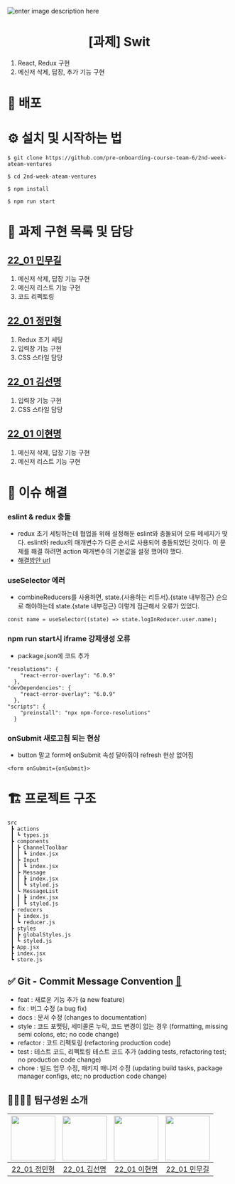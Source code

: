 ![enter image description here](https://user-images.githubusercontent.com/24728385/148955263-b3a0e063-6950-46f2-82e9-1fcabc24e19e.jpeg)

<h1 align="middle">[과제] Swit</h1>

1. React, Redux 구현
2. 메신저 삭제, 답장, 추가 기능 구현

# 🔗 배포



# ⚙️ 설치 및 시작하는 법

```
$ git clone https://github.com/pre-onboarding-course-team-6/2nd-week-ateam-ventures

$ cd 2nd-week-ateam-ventures

$ npm install

$ npm run start
```

# 🏹 과제 구현 목록 및 담당

## [22_01 민무길](https://github.com/gilmujjang)

1. 메신저 삭제, 답장 기능 구현
2. 메신저 리스트 기능 구현
3. 코드 리펙토링

## [22_01 정민형](https://github.com/minbr0ther)

1. Redux 초기 세팅
2. 입력창 기능 구현
3. CSS 스타일 담당

## [22_01 김선명](https://github.com/BGM-109)

1. 입력창 기능 구현
2. CSS 스타일 담당

## [22_01 이현명](https://github.com/wiseeee)

1. 메신저 삭제, 답장 기능 구현
2. 메신저 리스트 기능 구현

# 👺 이슈 해결
### eslint & redux 충돌
- redux 초기 세팅하는데 협업을 위해 설정해둔 eslint와 충둘되어 오류 메세지가 떳다. eslint와 redux의 매개변수가 다른 순서로 사용되어 충돌되었던 것이다.
이 문제를 해결 하려면 action 매개변수의 기본값을 설정 했어야 했다.
- [해결방안 url](https://stackoverflow.com/questions/62259351/react-redux-error-default-parameters-should-be-last-default-param-last)
### useSelector 에러
- combineReducers를 사용하면, state.{사용하는 리듀서}.{state 내부접근} 순으로 해야하는데 state.{state 내부접근} 이렇게 접근해서 오류가 있었다.
```
const name = useSelector((state) => state.logInReducer.user.name);
```
### npm run start시 iframe 강제생성 오류
- package.json에 코드 추가
```
"resolutions": {
    "react-error-overlay": "6.0.9"
  },
"devDependencies": {
    "react-error-overlay": "6.0.9"
  },
"scripts": {
    "preinstall": "npx npm-force-resolutions"
  }
```
### onSubmit 새로고침 되는 현상
- button 말고 form에 onSubmit 속성 달아줘야 refresh 현상 없어짐
```
<form onSubmit={onSubmit}>
```

# 🏗 프로젝트 구조

```
src
 ┣ actions
 ┃ ┗ types.js
 ┣ components
 ┃ ┣ ChannelToolbar
 ┃ ┃ ┗ index.jsx
 ┃ ┣ Input
 ┃ ┃ ┗ index.jsx
 ┃ ┣ Message
 ┃ ┃ ┣ index.jsx
 ┃ ┃ ┗ styled.js
 ┃ ┗ MessageList
 ┃ ┃ ┣ index.jsx
 ┃ ┃ ┗ styled.js
 ┣ reducers
 ┃ ┣ index.js
 ┃ ┗ reducer.js
 ┣ styles
 ┃ ┣ globalStyles.js
 ┃ ┗ styled.js
 ┣ App.jsx
 ┣ index.jsx
 ┗ store.js

```

## ✅ Git - Commit Message Convention [🔗](https://webruden.tistory.com/486)

- feat : 새로운 기능 추가 (a new feature)
- fix : 버그 수정 (a bug fix)
- docs : 문서 수정 (changes to documentation)
- style : 코드 포맷팅, 세미콜론 누락, 코드 변경이 없는 경우 (formatting, missing semi colons, etc; no code change)
- refactor : 코드 리펙토링 (refactoring production code)
- test : 테스트 코드, 리펙토링 테스트 코드 추가 (adding tests, refactoring test; no production code change)
- chore : 빌드 업무 수정, 패키지 매니저 수정 (updating build tasks, package manager configs, etc; no production code change)

## 👨‍👨‍👦‍👦 팀구성원 소개

| [<img src="https://github.com/minbr0ther.png" width="100px">](https://github.com/minbr0ther) | [<img src="https://github.com/BGM-109.png" width="100px">](https://github.com/BGM-109) | [<img src="https://github.com/wiseeee.png" width="100px">](https://github.com/wiseeee) | [<img src="https://github.com/gilmujjang.png" width="100px">](https://github.com/gilmujjang) |
| :------------------------------------------------------------------------------------------: | :------------------------------------------------------------------------------------: | :------------------------------------------------------------------------------------: | :------------------------------------------------------------------------------------------: |
|                        [22_01 정민형](https://github.com/minbr0ther)                         |                       [22_01 김선명](https://github.com/BGM-109)                       |                       [22_01 이현명](https://github.com/wiseeee)                       |                        [22_01 민무길](https://github.com/gilmujjang)                         |
